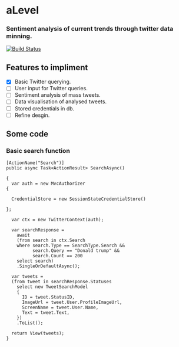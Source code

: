 # aLevel

### Sentiment analysis of current trends through twitter data minning.

[![Build Status](https://travis-ci.org/MrHarrisonBarker/aLevel.svg?branch=master)](https://travis-ci.org/MrHarrisonBarker/aLevel)

## Features to impliment

- [x] Basic Twitter querying.
- [ ] User input for Twitter queries.
- [ ] Sentiment analysis of mass tweets.
- [ ] Data visualisation of analysed tweets.
- [ ] Stored credentials in db.
- [ ] Refine desgin.

## Some code

### Basic search function
```
[ActionName("Search")]
public async Task<ActionResult> SearchAsync()

{
  var auth = new MvcAuthorizer
{

  CredentialStore = new SessionStateCredentialStore()
  
};

  var ctx = new TwitterContext(auth);

  var searchResponse =
    await
    (from search in ctx.Search
    where search.Type == SearchType.Search &&
          search.Query == "Donald trump" &&
          search.Count == 200
    select search)
    .SingleOrDefaultAsync();

  var tweets =
  (from tweet in searchResponse.Statuses
    select new TweetSearchModel
    {
      ID = tweet.StatusID,
      ImageUrl = tweet.User.ProfileImageUrl,
      ScreenName = tweet.User.Name,
      Text = tweet.Text,
    })
    .ToList();

  return View(tweets);
}
```
